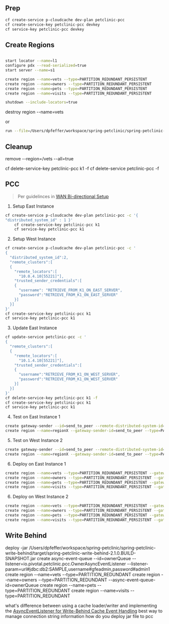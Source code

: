 ## Prep

```bash
cf create-service p-cloudcache dev-plan petclinic-pcc
cf create-service-key petclinic-pcc devkey
cf service-key petclinic-pcc devkey
```

## Create Regions

```bash

start locator --name=l1
configure pdx --read-serialized=true
start server --name=s1

create region --name=vets --type=PARTITION_REDUNDANT_PERSISTENT
create region --name=owners --type=PARTITION_REDUNDANT_PERSISTENT
create region --name=pets --type=PARTITION_REDUNDANT_PERSISTENT
create region --name=visits --type=PARTITION_REDUNDANT_PERSISTENT

shutdown --include-locators=true
```
destroy region --name=vets


or 

```bash
run --file=/Users/dpfeffer/workspace/spring-petclinic/spring-petclinic-app/geode-docker/gfsh/gofish.gfsh
```

## Cleanup
remove --region=/vets --all=true

cf delete-service-key petclinic-pcc k1 -f
cf delete-service petclinic-pcc -f

## PCC
> Per guidelinces in [WAN Bi-directional Setup](https://docs.pivotal.io/p-cloud-cache/1-8/WAN-bi-setup.html)

1. Setup East Instance

```bash
cf create-service p-cloudcache dev-plan petclinic-pcc -c '{
"distributed_system_id" : 1 }'
    cf create-service-key petclinic-pcc k1
    cf service-key petclinic-pcc k1

```

2. Setup West Instance

```bash
cf create-service p-cloudcache dev-plan petclinic-pcc -c '
{
  "distributed_system_id":2,
  "remote_clusters":[
  {
    "remote_locators":[
      "10.0.4.10[55221]"],
    "trusted_sender_credentials":[
    {
      "username": "RETRIEVE_FROM_K1_ON_EAST_SERVER",
      "password":"RETRIEVE_FROM_K1_ON_EAST_SERVER"
    }]
  }]
}'
cf create-service-key petclinic-pcc k1
cf service-key petclinic-pcc k1
```

3. Update East Instance

```bash
cf update-service petclinic-pcc -c '
{
  "remote_clusters":[
  {
    "remote_locators":[
      "10.1.4.10[55221]"],
    "trusted_sender_credentials":[
    {
      "username":"RETRIEVE_FROM_K1_ON_WEST_SERVER",
      "password":"RETRIEVE_FROM_K1_ON_WEST_SERVER"
    }]
  }]
}'
cf delete-service-key petclinic-pcc k1 -f
cf create-service-key petclinic-pcc k1
cf service-key petclinic-pcc k1

```

4. Test on East Instance 1
```bash
create gateway-sender --id=send_to_peer --remote-distributed-system-id=2 --enable-persistence=true
create region --name=regionX --gateway-sender-id=send_to_peer --type=PARTITION_REDUNDANT
```

5. Test on West Instance 2
```bash
create gateway-sender --id=send_to_peer --remote-distributed-system-id=1 --enable-persistence=true
create region --name=regionX --gateway-sender-id=send_to_peer --type=PARTITION_REDUNDANT
```

6. Deploy on East Instance 1
```bash
create region --name=vets --type=PARTITION_REDUNDANT_PERSISTENT --gateway-sender-id=send_to_peer
create region --name=owners --type=PARTITION_REDUNDANT_PERSISTENT --gateway-sender-id=send_to_peer
create region --name=pets --type=PARTITION_REDUNDANT_PERSISTENT --gateway-sender-id=send_to_peer
create region --name=visits --type=PARTITION_REDUNDANT_PERSISTENT --gateway-sender-id=send_to_peer
```

6. Deploy on West Instance 2
```bash
create region --name=vets --type=PARTITION_REDUNDANT_PERSISTENT --gateway-sender-id=send_to_peer
create region --name=owners --type=PARTITION_REDUNDANT_PERSISTENT --gateway-sender-id=send_to_peer
create region --name=pets --type=PARTITION_REDUNDANT_PERSISTENT --gateway-sender-id=send_to_peer
create region --name=visits --type=PARTITION_REDUNDANT_PERSISTENT --gateway-sender-id=send_to_peer
```

## Write Behind

deploy -jar /Users/dpfeffer/workspace/spring-petclinic/spring-petclinic-write-behind/target/spring-petclinic-write-behind-2.1.0.BUILD-SNAPSHOT.jar
create async-event-queue --id=ownerQueue --listener=io.pivotal.petclinic.pcc.OwnerAsyncEventListener --listener-param=url#jdbc:db2:SAMPLE,username#gfeadmin,password#admin1
create region --name=vets --type=PARTITION_REDUNDANT
create region --name=owners --type=PARTITION_REDUNDANT --async-event-queue-id=ownerQueue
create region --name=pets --type=PARTITION_REDUNDANT
create region --name=visits --type=PARTITION_REDUNDANT


what's difference between using a cache loader/writer and implementing the [AsyncEventListener for Write-Behind Cache Event Handling](https://gemfire.docs.pivotal.io/98/geode/developing/events/implementing_write_behind_event_handler.html)
best way to manage connection string information
how do you deploy jar file to pcc

